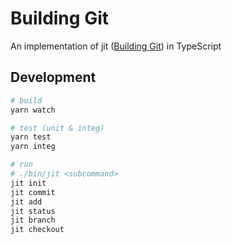 # Building Git

An implementation of jit ([Building Git](https://shop.jcoglan.com/building-git/)) in TypeScript

## Development

```sh
# build
yarn watch

# test (unit & integ)
yarn test
yarn integ

# run
# ./bin/jit <subcommand>
jit init
jit commit
jit add
jit status
jit branch
jit checkout
```
